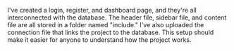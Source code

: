 I've created a login, register, and dashboard page, and they're all interconnected with the database. The header file, sidebar file, and content file are all stored in a folder named "include." I've also uploaded the connection file that links the project to the database. This setup should make it easier for anyone to understand how the project works.
